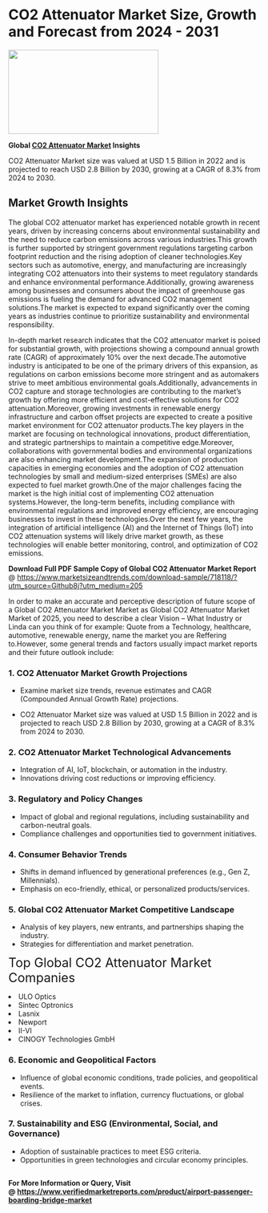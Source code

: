 <H1>CO2 Attenuator Market Size, Growth and Forecast from 2024 - 2031</H1><img class="aligncenter size-medium wp-image-584254" src="https://thirdeyenews.in/wp-content/uploads/2024/09/Global-Market-Research-300x168.jpeg" alt="" width="300" height="168" /><p><strong>Global&nbsp;<a href="https://www.marketsizeandtrends.com/download-sample/718118/?utm_source=Github8j?utm_medium=205">CO2 Attenuator Market</a> Insights</strong></p><p>CO2 Attenuator Market size was valued at USD 1.5 Billion in 2022 and is projected to reach USD 2.8 Billion by 2030, growing at a CAGR of 8.3% from 2024 to 2030.</p><p><h2>Market Growth Insights</h2> <p>The global CO2 attenuator market has experienced notable growth in recent years, driven by increasing concerns about environmental sustainability and the need to reduce carbon emissions across various industries.This growth is further supported by stringent government regulations targeting carbon footprint reduction and the rising adoption of cleaner technologies.Key sectors such as automotive, energy, and manufacturing are increasingly integrating CO2 attenuators into their systems to meet regulatory standards and enhance environmental performance.Additionally, growing awareness among businesses and consumers about the impact of greenhouse gas emissions is fueling the demand for advanced CO2 management solutions.The market is expected to expand significantly over the coming years as industries continue to prioritize sustainability and environmental responsibility.</p> <p>In-depth market research indicates that the CO2 attenuator market is poised for substantial growth, with projections showing a compound annual growth rate (CAGR) of approximately 10% over the next decade.The automotive industry is anticipated to be one of the primary drivers of this expansion, as regulations on carbon emissions become more stringent and as automakers strive to meet ambitious environmental goals.Additionally, advancements in CO2 capture and storage technologies are contributing to the market’s growth by offering more efficient and cost-effective solutions for CO2 attenuation.Moreover, growing investments in renewable energy infrastructure and carbon offset projects are expected to create a positive market environment for CO2 attenuator products.The key players in the market are focusing on technological innovations, product differentiation, and strategic partnerships to maintain a competitive edge.Moreover, collaborations with governmental bodies and environmental organizations are also enhancing market development.The expansion of production capacities in emerging economies and the adoption of CO2 attenuation technologies by small and medium-sized enterprises (SMEs) are also expected to fuel market growth.One of the major challenges facing the market is the high initial cost of implementing CO2 attenuation systems.However, the long-term benefits, including compliance with environmental regulations and improved energy efficiency, are encouraging businesses to invest in these technologies.Over the next few years, the integration of artificial intelligence (AI) and the Internet of Things (IoT) into CO2 attenuation systems will likely drive market growth, as these technologies will enable better monitoring, control, and optimization of CO2 emissions.<p><span class=""><strong>Download Full PDF Sample Copy of Global CO2 Attenuator Market Report</strong> @ <a href="https://www.marketsizeandtrends.com/download-sample/718118/?utm_source=Github8j?utm_medium=205" target="_blank">https://www.marketsizeandtrends.com/download-sample/718118/?utm_source=Github8j?utm_medium=205</a></span></p><p>In order to make an accurate and perceptive description of future scope of a Global&nbsp;CO2 Attenuator Market Market as Global&nbsp;CO2 Attenuator Market Market of 2025, you need to describe a clear Vision &ndash; What Industry or Linda can you think of for example: Quote from a Technology, healthcare, automotive, renewable energy, name the market you are Reffering to.However, some general trends and factors usually impact market reports and their future outlook include:</p><h3>1.&nbsp;<strong>CO2 Attenuator Market Growth Projections</strong></h3><ul><li>Examine market size trends, revenue estimates and CAGR (Compounded Annual Growth Rate) projections.</li><li><p>CO2 Attenuator Market size was valued at USD 1.5 Billion in 2022 and is projected to reach USD 2.8 Billion by 2030, growing at a CAGR of 8.3% from 2024 to 2030.</p></li></ul><h3>2.&nbsp;<strong>CO2 Attenuator Market Technological Advancements</strong></h3><ul><li>Integration of AI, IoT, blockchain, or automation in the industry.</li><li>Innovations driving cost reductions or improving efficiency.</li></ul><h3>3.&nbsp;<strong>Regulatory and Policy Changes</strong></h3><ul><li>Impact of global and regional regulations, including sustainability and carbon-neutral goals.</li><li>Compliance challenges and opportunities tied to government initiatives.</li></ul><h3>4.&nbsp;<strong>Consumer Behavior Trends</strong></h3><ul><li>Shifts in demand influenced by generational preferences (e.g., Gen Z, Millennials).</li><li>Emphasis on eco-friendly, ethical, or personalized products/services.</li></ul><h3>5.&nbsp;<strong>Global CO2 Attenuator Market Competitive Landscape</strong></h3><ul><li>Analysis of key players, new entrants, and partnerships shaping the industry.</li><li>Strategies for differentiation and market penetration.</li></ul><p data-pm-slice="1 1 []"><span style="color: inherit; font-family: inherit; font-size: 25px;">Top Global CO2 Attenuator Market Companies</span></p><div class="" data-test-id=""><p><li>ULO Optics</li><li> Sintec Optronics</li><li> Lasnix</li><li> Newport</li><li> II-VI</li><li> CINOGY Technologies GmbH</li></p></div><h3>6.&nbsp;<strong>Economic and Geopolitical Factors</strong></h3><ul><li>Influence of global economic conditions, trade policies, and geopolitical events.</li><li>Resilience of the market to inflation, currency fluctuations, or global crises.</li></ul><h3>7.&nbsp;<strong>Sustainability and ESG (Environmental, Social, and Governance)</strong></h3><ul><li>Adoption of sustainable practices to meet ESG criteria.</li><li>Opportunities in green technologies and circular economy principles.</li></ul><h2><strong style="font-size: 14px;">For More Information or Query, Visit @&nbsp;</strong><a style="background-color: #ffffff; font-size: 14px;" href="https://www.marketsizeandtrends.com/report/co2-attenuator-market/" target="_blank">https://www.verifiedmarketreports.com/product/airport-passenger-boarding-bridge-market</a></h2>